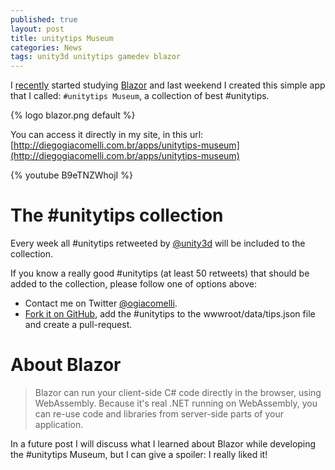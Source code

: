 ```yaml
---
published: true
layout: post
title: unitytips Museum
categories: News
tags: unity3d unitytips gamedev blazor
---
```


I [recently](https://twitter.com/ogiacomelli/status/1144379461317648384) started studying [Blazor](https://dotnet.microsoft.com/apps/aspnet/web-apps/client) and last weekend I created this simple app that I called: `#unitytips Museum`, a collection of best #unitytips.

{% logo blazor.png default %}

You can access it directly in my site, in this url: [http://diegogiacomelli.com.br/apps/unitytips-museum](http://diegogiacomelli.com.br/apps/unitytips-museum)

{% youtube B9eTNZWhojI %}

# The #unitytips collection
Every week all #unitytips retweeted by [@unity3d](https://twitter.com/unity3d) will be included to the collection.

If you know a really good #unitytips (at least 50 retweets) that should be added to the collection, please follow one of options above:

* Contact me on Twitter [@ogiacomelli](https://twitter.com/ogiacomelli).
* [Fork it on GitHub](https://github.com/giacomelli/unitytips-museum), add the #unitytips to the wwwroot/data/tips.json file and create a pull-request.

# About Blazor
> Blazor can run your client-side C# code directly in the browser, using WebAssembly. Because it's real .NET running on WebAssembly, you can re-use code and libraries from server-side parts of your application.

In a future post I will discuss what I learned about Blazor while developing the #unitytips Museum, but I can give a spoiler: I really liked it!